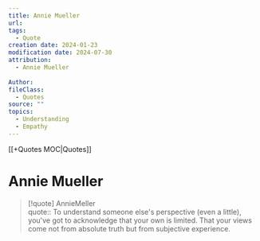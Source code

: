 ```yaml
---
title: Annie Mueller
url: 
tags:
  - Quote
creation date: 2024-01-23
modification date: 2024-07-30
attribution:
  - Annie Mueller
 
Author: 
fileClass:
  - Quotes
source: ""
topics:
  - Understanding
  - Empathy
---
```


[[+Quotes MOC|Quotes]]

# Annie Mueller

> [!quote] AnnieMeller  
> quote:: To understand someone else's perspective (even a little), you've got to acknowledge that your own is limited. That your views come not from absolute truth but from subjective experience.
